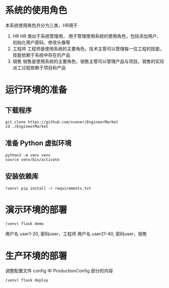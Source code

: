 # 系统的使用角色
本系统使用角色共分为三类，HR用于
1. HR
HR 类似于系统管理用， 用于管理使用系统的使用角色，包括添加用户、初始化用户密码、修改头像等
2. 工程师
工程师是使用系统的主要角色，技术主管可以管理每一位工程的技能，技能依赖于系统中存在的产品
3. 销售
销售是使用系统的主要角色，销售主管可以管理产品与项目。销售的实际派工过程依赖于项目和产品


# 运行环境的准备
## 下载程序
``` shell
git clone https://github.com/svoner/EngineerMarket
cd ./EngineerMarket
```

## 准备 Python 虚拟环境
``` shell
python3 -m venv venv
source venv/bin/activate
```
## 安装依赖库
```shell
(venv) pip install -r requirements.txt 
```
# 演示环境的部署
```shell
(venv) flask demo
```
用户名 user1-20, 密码user，工程师
用户名 user21-40, 密码user，销售

# 生产环境的部署
调整配置文件 config 中 ProductionConfig 部分的内容
```shell
(venv) flask deploy
```